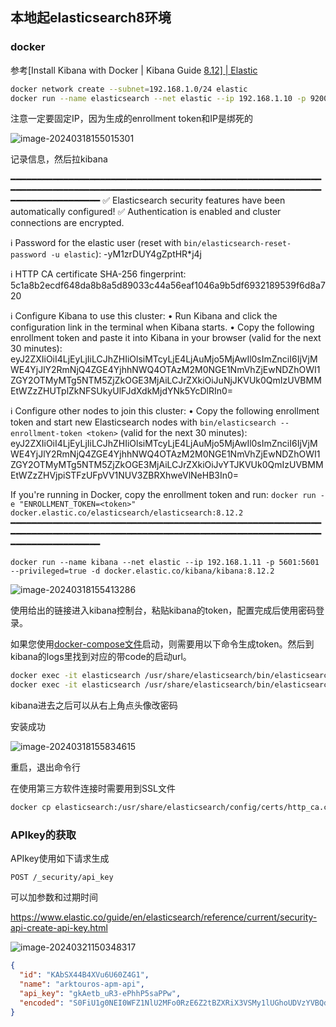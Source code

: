 ## 本地起elasticsearch8环境

### docker

参考[Install Kibana with Docker | Kibana Guide [8.12\] | Elastic](https://www.elastic.co/guide/en/kibana/current/docker.html)

```bash
docker network create --subnet=192.168.1.0/24 elastic
docker run --name elasticsearch --net elastic --ip 192.168.1.10 -p 9200:9200 -p 9300:9300 -e "discovery.type=single-node" --memory=1G --privileged=true -d docker.elastic.co/elasticsearch/elasticsearch:8.12.2
```

注意一定要固定IP，因为生成的enrollment token和IP是绑死的

![image-20240318155015301](https://cdn.jsdelivr.net/gh/WangMinan/Pics/image-20240318155015301.png)

记录信息，然后拉kibana

━━━━━━━━━━━━━━━━━━━━━━━━━━━━━━━━━━━━━━━━━━━━━━━━━━━━━━━━━━━━━━━━━━━━━━━━━━━━━━━━━━━━━━━━━━━━━━━━━━━━━━━━━━━━━━━━━━━━━━━━━━━━━━━━━━━━━━━
✅ Elasticsearch security features have been automatically configured!
✅ Authentication is enabled and cluster connections are encrypted.

ℹ️  Password for the elastic user (reset with `bin/elasticsearch-reset-password -u elastic`):
  -yM1zrDUY4gZptHR*j4j

ℹ️  HTTP CA certificate SHA-256 fingerprint:
  5c1a8b2ecdf648da8b8a5d89033c44a56eaf1046a9b5df6932189539f6d8a720

ℹ️  Configure Kibana to use this cluster:
• Run Kibana and click the configuration link in the terminal when Kibana starts.
• Copy the following enrollment token and paste it into Kibana in your browser (valid for the next 30 minutes):
  eyJ2ZXIiOiI4LjEyLjIiLCJhZHIiOlsiMTcyLjE4LjAuMjo5MjAwIl0sImZnciI6IjVjMWE4YjJlY2RmNjQ4ZGE4YjhhNWQ4OTAzM2M0NGE1NmVhZjEwNDZhOWI1ZGY2OTMyMTg5NTM5ZjZkOGE3MjAiLCJrZXkiOiJuNjJKVUk0QmIzUVBMMEtWZzZHUTplZkNFSUkyUlFJdXdkMjdYNk5YcDlRIn0=

ℹ️ Configure other nodes to join this cluster:
• Copy the following enrollment token and start new Elasticsearch nodes with `bin/elasticsearch --enrollment-token <token>` (valid for the next 30 minutes):
  eyJ2ZXIiOiI4LjEyLjIiLCJhZHIiOlsiMTcyLjE4LjAuMjo5MjAwIl0sImZnciI6IjVjMWE4YjJlY2RmNjQ4ZGE4YjhhNWQ4OTAzM2M0NGE1NmVhZjEwNDZhOWI1ZGY2OTMyMTg5NTM5ZjZkOGE3MjAiLCJrZXkiOiJvYTJKVUk0QmIzUVBMMEtWZzZHVjpiSTFzUFpVV1NUV3ZBRXhweVlNeHB3In0=

  If you're running in Docker, copy the enrollment token and run:
  `docker run -e "ENROLLMENT_TOKEN=<token>" docker.elastic.co/elasticsearch/elasticsearch:8.12.2`
━━━━━━━━━━━━━━━━━━━━━━━━━━━━━━━━━━━━━━━━━━━━━━━━━━━━━━━━━━━━━━━━━━━━━━━━━━━━━━━━━━━━━━━━━━━━━━━━━━━━━━━━━━━━━━━━━━━━━━━━━━━━━━━━━━━━━━━

```
docker run --name kibana --net elastic --ip 192.168.1.11 -p 5601:5601 --privileged=true -d docker.elastic.co/kibana/kibana:8.12.2
```

![image-20240318155413286](https://cdn.jsdelivr.net/gh/WangMinan/Pics/image-20240318155413286.png)

使用给出的链接进入kibana控制台，粘贴kibana的token，配置完成后使用密码登录。

如果您使用[docker-compose文件](./docker-compose-es8.yaml)启动，则需要用以下命令生成token。然后到kibana的logs里找到对应的带code的启动url。

```sh
docker exec -it elasticsearch /usr/share/elasticsearch/bin/elasticsearch-reset-password -u elastic
docker exec -it elasticsearch /usr/share/elasticsearch/bin/elasticsearch-create-enrollment-token -s kibana
```

kibana进去之后可以从右上角点头像改密码

安装成功

![image-20240318155834615](https://cdn.jsdelivr.net/gh/WangMinan/Pics/image-20240318155834615.png)

重启，退出命令行

在使用第三方软件连接时需要用到SSL文件

```sh
docker cp elasticsearch:/usr/share/elasticsearch/config/certs/http_ca.crt .
```



### APIkey的获取

APIkey使用如下请求生成

```shell
POST /_security/api_key
```

可以加参数和过期时间

https://www.elastic.co/guide/en/elasticsearch/reference/current/security-api-create-api-key.html

![image-20240321150348317](https://cdn.jsdelivr.net/gh/WangMinan/Pics/image-20240321150348317.png)

```json
{
  "id": "KAbSX44B4XVu6U60Z4G1",
  "name": "arktouros-apm-api",
  "api_key": "gkAetb_uR3-ePhhP5saPPw",
  "encoded": "S0FiU1g0NEI0WFZ1NlU2MFo0RzE6Z2tBZXRiX3VSMy1lUGhoUDVzYVBQdw=="
}
```

